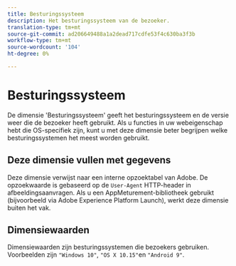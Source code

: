 ```yaml
---
title: Besturingssysteem
description: Het besturingssysteem van de bezoeker.
translation-type: tm+mt
source-git-commit: ad206649488a1a2dead717cdfe53f4c630ba3f3b
workflow-type: tm+mt
source-wordcount: '104'
ht-degree: 0%

---
```



# Besturingssysteem

De dimensie &#39;Besturingssysteem&#39; geeft het besturingssysteem en de versie weer die de bezoeker heeft gebruikt. Als u functies in uw webeigenschap hebt die OS-specifiek zijn, kunt u met deze dimensie beter begrijpen welke besturingssystemen het meest worden gebruikt.

## Deze dimensie vullen met gegevens

Deze dimensie verwijst naar een interne opzoektabel van Adobe. De opzoekwaarde is gebaseerd op de `User-Agent` HTTP-header in afbeeldingsaanvragen. Als u een AppMeturement-bibliotheek gebruikt (bijvoorbeeld via Adobe Experience Platform Launch), werkt deze dimensie buiten het vak.

## Dimensiewaarden

Dimensiewaarden zijn besturingssystemen die bezoekers gebruiken. Voorbeelden zijn `"Windows 10"`, `"OS X 10.15"`en `"Android 9"`.
